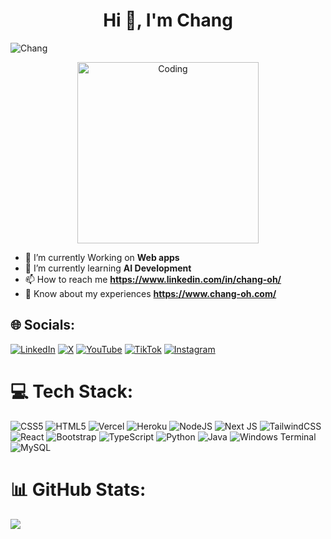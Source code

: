 <h1 align="center">Hi 👋, I'm Chang </h1>
 
<p align="left"> 
  <img src="https://komarev.com/ghpvc/?username=chang4oh&label=Profile%20views&color=0e75b6&style=flat" alt="Chang" /> 
</p>

<div align="center">
  <img align="center" alt="Coding" width="290" src="https://user-images.githubusercontent.com/123060177/227797198-82940c2a-507a-4bd9-a46a-62b2eb02d7cf.gif" style="max-width: 100%; height: auto;" />
</div>

- 🔭  I’m currently Working on **Web apps**
- 🌱 I’m currently learning **AI Development**
- 📫 How to reach me **https://www.linkedin.com/in/chang-oh/**
- 📄 Know about my experiences **https://www.chang-oh.com/**
  
## 🌐 Socials:
[![LinkedIn](https://img.shields.io/badge/LinkedIn-%230077B5.svg?logo=linkedin&logoColor=white)](www.linkedin.com/in/chang-oh) 
[![X](https://img.shields.io/badge/X-black.svg?logo=X&logoColor=white)](https://x.com/token1q) 
[![YouTube](https://img.shields.io/badge/YouTube-%23FF0000.svg?logo=YouTube&logoColor=white)](https://www.youtube.com/@Chang-Oh) 
[![TikTok](https://img.shields.io/badge/TikTok-%23000000.svg?logo=TikTok&logoColor=white)](https://www.tiktok.com/@changoh33)
[![Instagram](https://img.shields.io/badge/Instagram-%23E4405F.svg?logo=Instagram&logoColor=white)](https://www.instagram.com/chang4oh)




# 💻 Tech Stack:
![CSS5](https://img.shields.io/badge/css5-%231572B6.svg?style=for-the-badge&logo=css5&logoColor=white) 
![HTML5](https://img.shields.io/badge/html5-%23E34F26.svg?style=for-the-badge&logo=html5&logoColor=white) 
![Vercel](https://img.shields.io/badge/vercel-%23000000.svg?style=for-the-badge&logo=vercel&logoColor=white) 
![Heroku](https://img.shields.io/badge/heroku-%23430098.svg?style=for-the-badge&logo=heroku&logoColor=white) 
![NodeJS](https://img.shields.io/badge/node.js-6DA55F?style=for-the-badge&logo=node.js&logoColor=white) 
![Next JS](https://img.shields.io/badge/Next-black?style=for-the-badge&logo=next.js&logoColor=white) 
![TailwindCSS](https://img.shields.io/badge/tailwindcss-%2338B2AC.svg?style=for-the-badge&logo=tailwind-css&logoColor=white) 
![React](https://img.shields.io/badge/react-%2320232a.svg?style=for-the-badge&logo=react&logoColor=%2361DAFB) 
![Bootstrap](https://img.shields.io/badge/bootstrap-%238511FA.svg?style=for-the-badge&logo=bootstrap&logoColor=white) 
![TypeScript](https://img.shields.io/badge/typescript-%23007ACC.svg?style=for-the-badge&logo=typescript&logoColor=white) 
![Python](https://img.shields.io/badge/python-3670A0?style=for-the-badge&logo=python&logoColor=ffdd54) 
![Java](https://img.shields.io/badge/Java-007396?style=for-the-badge&logo=java&logoColor=white)
![Windows Terminal](https://img.shields.io/badge/Windows%20Terminal-%234D4D4D.svg?style=for-the-badge&logo=windows-terminal&logoColor=white) 
![MySQL](https://img.shields.io/badge/mysql-4479A1.svg?style=for-the-badge&logo=mysql&logoColor=white)

# 📊 GitHub Stats:
![](https://github-readme-streak-stats.herokuapp.com/?user=chang4oh&theme=dark&hide_border=false)<br/>